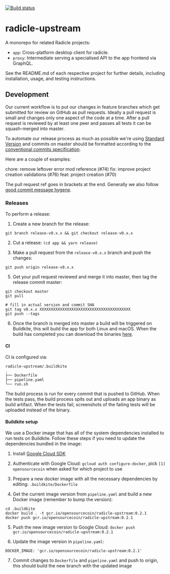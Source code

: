 [![Build status][badge]][status]

# radicle-upstream

A monorepo for related Radicle projects:

- `app`: Cross-platform desktop client for radicle.
- `proxy`: Intermediate serving a specialised API to the app frontend
  via GraphQL.

See the README.md of each respective project for further details, including
installation, usage, and testing instructions.


## Development

Our current workflow is to put our changes in feature branches which get
submitted for review on GitHub as pull requests. Ideally a pull request is
small and changes only one aspect of the code at a time. After a pull request
is reviewed by at least one peer and passes all tests it can be squash-merged
into master.

To automate our release process as much as possible we're using
[Standard Version][sv] and commits on master should be formatted according to
the [conventional commits specification][ccs].

Here are a couple of examples:

  chore: remove leftover error mod reference (#74)
  fix: improve project creation validations (#76)
  feat: project creation (#70)

The pull request ref goes in brackets at the end.
Generally we also follow [good commit message hygene][tpope].


### Releases

To perform a release:

1. Create a new branch for the release:
```
git branch release-v0.x.x && git checkout release-v0.x.x
```

2. Cut a release: `(cd app && yarn release)`

4. Make a pull request from the `release-v0.x.x` branch and push the changes:
```
git push origin release-v0.x.x
```

5. Get your pull request reviewed and merge it into master, then tag the
   release commit master:
```
git checkout master
git pull

# fill in actual version and commit SHA
git tag v0.x.x XXXXXXXXXXXXXXXXXXXXXXXXXXXXXXXXXXXXXXXX
git push --tags
```

6. Once the branch is merged into master a build will be triggered on
   Buildkite, this will build the app for both Linux and macOS. When the build
   has completed you can download the binaries [here][artifacts].


#### CI

CI is configured via:

```
radicle-upstream/.buildkite
.
├── Dockerfile
├── pipeline.yaml
└── run.sh
```

The build process is run for every commit that is pushed to GitHub. When the
tests pass, the build process spits out and uploads an app binary as build
artifact. When the tests fail, screenshots of the failing tests will be
uploaded instead of the binary.


#### Buildkite setup

We use a Docker image that has all of the system dependencies installed to run
tests on Buildkite. Follow these steps if you need to update the dependencies
bundled in the image:

1. Install [Google Cloud SDK][gc]

2. Authenticate with Google Cloud: `gcloud auth configure-docker`, pick
   `[1] opensourcecoin` when asked for which project to use

3. Prepare a new docker image with all the necessary dependencies by editing:
   `.buildkite/Dockerfile`

4. Get the current image version from `pipeline.yaml` and build a new Docker
   image (remember to bump the version):
```
cd .buildkite
docker build . -t gcr.io/opensourcecoin/radicle-upstream:0.2.1
docker push gcr.io/opensourcecoin/radicle-upstream:0.2.1
```

5. Push the new image version to Google Cloud:
   `docker push gcr.io/opensourcecoin/radicle-upstream:0.2.1`

6. Update the image version in `pipeline.yaml`:
```
DOCKER_IMAGE: 'gcr.io/opensourcecoin/radicle-upstream:0.2.1'

```
7. Commit changes to `Dockerfile` and `pipeline.yaml` and push to origin, this
   should build the new branch with the updated image


[badge]: https://badge.buildkite.com/4fb43c6b471ab7cc26509eae235b0e4bbbaace11cc1848eae6.svg?branch=master
[status]: https://buildkite.com/monadic/radicle-upstream
[tpope]: https://tbaggery.com/2008/04/19/a-note-about-git-commit-messages.html
[sv]: https://github.com/conventional-changelog/standard-version
[gc]: https://cloud.google.com/sdk/docs/quickstart-macos
[ccs]: https://www.conventionalcommits.org/en/v1.0.0/
[artifacts]: https://buildkite.com/monadic/radicle-upstream/builds?branch=master
[releases]: https://github.com/radicle-dev/radicle-upstream/releases
[comm]: https://radicle.community/
